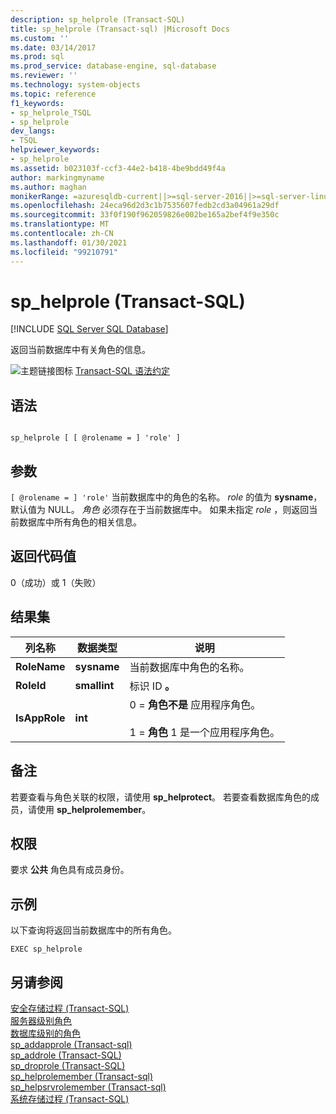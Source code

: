 ```yaml
---
description: sp_helprole (Transact-SQL)
title: sp_helprole (Transact-sql) |Microsoft Docs
ms.custom: ''
ms.date: 03/14/2017
ms.prod: sql
ms.prod_service: database-engine, sql-database
ms.reviewer: ''
ms.technology: system-objects
ms.topic: reference
f1_keywords:
- sp_helprole_TSQL
- sp_helprole
dev_langs:
- TSQL
helpviewer_keywords:
- sp_helprole
ms.assetid: b023103f-ccf3-44e2-b418-4be9bdd49f4a
author: markingmyname
ms.author: maghan
monikerRange: =azuresqldb-current||>=sql-server-2016||>=sql-server-linux-2017||=azuresqldb-mi-current
ms.openlocfilehash: 24eca96d2d3c1b7535607fedb2cd3a04961a29df
ms.sourcegitcommit: 33f0f190f962059826e002be165a2bef4f9e350c
ms.translationtype: MT
ms.contentlocale: zh-CN
ms.lasthandoff: 01/30/2021
ms.locfileid: "99210791"
---
```

# <a name="sp_helprole-transact-sql"></a>sp_helprole (Transact-SQL)
[!INCLUDE [SQL Server SQL Database](../../includes/applies-to-version/sql-asdb.md)]

  返回当前数据库中有关角色的信息。  
  
 ![主题链接图标](../../database-engine/configure-windows/media/topic-link.gif "“主题链接”图标") [Transact-SQL 语法约定](../../t-sql/language-elements/transact-sql-syntax-conventions-transact-sql.md)  
  
## <a name="syntax"></a>语法  
  
```  
  
sp_helprole [ [ @rolename = ] 'role' ]  
```  
  
## <a name="arguments"></a>参数  
`[ @rolename = ] 'role'` 当前数据库中的角色的名称。 *role* 的值为 **sysname**，默认值为 NULL。 *角色* 必须存在于当前数据库中。 如果未指定 *role* ，则返回当前数据库中所有角色的相关信息。  
  
## <a name="return-code-values"></a>返回代码值  
 0（成功）或 1（失败）  
  
## <a name="result-sets"></a>结果集  
  
|列名称|数据类型|说明|  
|-----------------|---------------|-----------------|  
|**RoleName**|**sysname**|当前数据库中角色的名称。|  
|**RoleId**|**smallint**|标识 ID **。**|  
|**IsAppRole**|**int**|0 = **角色不是** 应用程序角色。<br /><br /> 1 = **角色** 1 是一个应用程序角色。|  
  
## <a name="remarks"></a>备注  
 若要查看与角色关联的权限，请使用 **sp_helprotect**。 若要查看数据库角色的成员，请使用 **sp_helprolemember**。  
  
## <a name="permissions"></a>权限  
 要求 **公共** 角色具有成员身份。  
  
## <a name="examples"></a>示例  
 以下查询将返回当前数据库中的所有角色。  
  
```  
EXEC sp_helprole  
```  
  
## <a name="see-also"></a>另请参阅  
 [安全存储过程 (Transact-SQL)](../../relational-databases/system-stored-procedures/security-stored-procedures-transact-sql.md)   
 [服务器级别角色](../../relational-databases/security/authentication-access/server-level-roles.md)   
 [数据库级别的角色](../../relational-databases/security/authentication-access/database-level-roles.md)   
 [sp_addapprole &#40;Transact-sql&#41;](../../relational-databases/system-stored-procedures/sp-addapprole-transact-sql.md)   
 [sp_addrole (Transact-SQL)](../../relational-databases/system-stored-procedures/sp-addrole-transact-sql.md)   
 [sp_droprole (Transact-SQL)](../../relational-databases/system-stored-procedures/sp-droprole-transact-sql.md)   
 [sp_helprolemember &#40;Transact-sql&#41;](../../relational-databases/system-stored-procedures/sp-helprolemember-transact-sql.md)   
 [sp_helpsrvrolemember &#40;Transact-sql&#41;](../../relational-databases/system-stored-procedures/sp-helpsrvrolemember-transact-sql.md)   
 [系统存储过程 (Transact-SQL)](../../relational-databases/system-stored-procedures/system-stored-procedures-transact-sql.md)  
  
  
